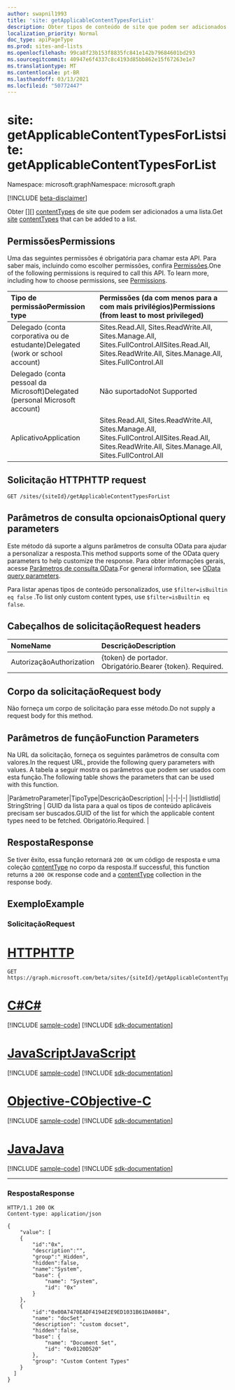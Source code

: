 ```yaml
---
author: swapnil1993
title: 'site: getApplicableContentTypesForList'
description: Obter tipos de conteúdo de site que podem ser adicionados a uma lista.
localization_priority: Normal
doc_type: apiPageType
ms.prod: sites-and-lists
ms.openlocfilehash: 99ca8f23b153f8835fc841e142b79684601bd293
ms.sourcegitcommit: 40947e6f4337c8c4193d85bb862e15f67263e1e7
ms.translationtype: MT
ms.contentlocale: pt-BR
ms.lasthandoff: 03/13/2021
ms.locfileid: "50772447"
---
```

# <a name="site-getapplicablecontenttypesforlist"></a><span data-ttu-id="f1ba0-103">site: getApplicableContentTypesForList</span><span class="sxs-lookup"><span data-stu-id="f1ba0-103">site: getApplicableContentTypesForList</span></span>
<span data-ttu-id="f1ba0-104">Namespace: microsoft.graph</span><span class="sxs-lookup"><span data-stu-id="f1ba0-104">Namespace: microsoft.graph</span></span>

[!INCLUDE [beta-disclaimer](../../includes/beta-disclaimer.md)]

<span data-ttu-id="f1ba0-105">Obter [][] [contentTypes][contentType] de site que podem ser adicionados a uma lista.</span><span class="sxs-lookup"><span data-stu-id="f1ba0-105">Get [site][] [contentTypes][contentType] that can be added to a list.</span></span>

## <a name="permissions"></a><span data-ttu-id="f1ba0-106">Permissões</span><span class="sxs-lookup"><span data-stu-id="f1ba0-106">Permissions</span></span>

<span data-ttu-id="f1ba0-p101">Uma das seguintes permissões é obrigatória para chamar esta API. Para saber mais, incluindo como escolher permissões, confira [Permissões](/graph/permissions-reference).</span><span class="sxs-lookup"><span data-stu-id="f1ba0-p101">One of the following permissions is required to call this API. To learn more, including how to choose permissions, see [Permissions](/graph/permissions-reference).</span></span>

|<span data-ttu-id="f1ba0-109">Tipo de permissão</span><span class="sxs-lookup"><span data-stu-id="f1ba0-109">Permission type</span></span>      | <span data-ttu-id="f1ba0-110">Permissões (da com menos para a com mais privilégios)</span><span class="sxs-lookup"><span data-stu-id="f1ba0-110">Permissions (from least to most privileged)</span></span>              |
|:--------------------|:---------------------------------------------------------|
|<span data-ttu-id="f1ba0-111">Delegado (conta corporativa ou de estudante)</span><span class="sxs-lookup"><span data-stu-id="f1ba0-111">Delegated (work or school account)</span></span> | <span data-ttu-id="f1ba0-112">Sites.Read.All, Sites.ReadWrite.All, Sites.Manage.All, Sites.FullControl.All</span><span class="sxs-lookup"><span data-stu-id="f1ba0-112">Sites.Read.All, Sites.ReadWrite.All, Sites.Manage.All, Sites.FullControl.All</span></span>    |
|<span data-ttu-id="f1ba0-113">Delegado (conta pessoal da Microsoft)</span><span class="sxs-lookup"><span data-stu-id="f1ba0-113">Delegated (personal Microsoft account)</span></span> | <span data-ttu-id="f1ba0-114">Não suportado</span><span class="sxs-lookup"><span data-stu-id="f1ba0-114">Not Supported</span></span>    |
|<span data-ttu-id="f1ba0-115">Aplicativo</span><span class="sxs-lookup"><span data-stu-id="f1ba0-115">Application</span></span> | <span data-ttu-id="f1ba0-116">Sites.Read.All, Sites.ReadWrite.All, Sites.Manage.All, Sites.FullControl.All</span><span class="sxs-lookup"><span data-stu-id="f1ba0-116">Sites.Read.All, Sites.ReadWrite.All, Sites.Manage.All, Sites.FullControl.All</span></span> |

## <a name="http-request"></a><span data-ttu-id="f1ba0-117">Solicitação HTTP</span><span class="sxs-lookup"><span data-stu-id="f1ba0-117">HTTP request</span></span>

<!-- { "blockType": "ignored" } -->

```http
GET /sites/{siteId}/getApplicableContentTypesForList
```
## <a name="optional-query-parameters"></a><span data-ttu-id="f1ba0-118">Parâmetros de consulta opcionais</span><span class="sxs-lookup"><span data-stu-id="f1ba0-118">Optional query parameters</span></span>

<span data-ttu-id="f1ba0-119">Este método dá suporte a alguns parâmetros de consulta OData para ajudar a personalizar a resposta.</span><span class="sxs-lookup"><span data-stu-id="f1ba0-119">This method supports some of the OData query parameters to help customize the response.</span></span> <span data-ttu-id="f1ba0-120">Para obter informações gerais, acesse [Parâmetros de consulta OData](/graph/query-parameters).</span><span class="sxs-lookup"><span data-stu-id="f1ba0-120">For general information, see [OData query parameters](/graph/query-parameters).</span></span>

<span data-ttu-id="f1ba0-121">Para listar apenas tipos de conteúdo personalizados, use `$filter=isBuiltin eq false` .</span><span class="sxs-lookup"><span data-stu-id="f1ba0-121">To list only custom content types, use `$filter=isBuiltin eq false`.</span></span>

## <a name="request-headers"></a><span data-ttu-id="f1ba0-122">Cabeçalhos de solicitação</span><span class="sxs-lookup"><span data-stu-id="f1ba0-122">Request headers</span></span>
|<span data-ttu-id="f1ba0-123">Nome</span><span class="sxs-lookup"><span data-stu-id="f1ba0-123">Name</span></span>|<span data-ttu-id="f1ba0-124">Descrição</span><span class="sxs-lookup"><span data-stu-id="f1ba0-124">Description</span></span>|
|:---|:---|
|<span data-ttu-id="f1ba0-125">Autorização</span><span class="sxs-lookup"><span data-stu-id="f1ba0-125">Authorization</span></span>|<span data-ttu-id="f1ba0-p103">{token} de portador. Obrigatório.</span><span class="sxs-lookup"><span data-stu-id="f1ba0-p103">Bearer {token}. Required.</span></span>|

## <a name="request-body"></a><span data-ttu-id="f1ba0-128">Corpo da solicitação</span><span class="sxs-lookup"><span data-stu-id="f1ba0-128">Request body</span></span>
<span data-ttu-id="f1ba0-129">Não forneça um corpo de solicitação para esse método.</span><span class="sxs-lookup"><span data-stu-id="f1ba0-129">Do not supply a request body for this method.</span></span>

## <a name="function-parameters"></a><span data-ttu-id="f1ba0-130">Parâmetros de função</span><span class="sxs-lookup"><span data-stu-id="f1ba0-130">Function Parameters</span></span>
<span data-ttu-id="f1ba0-131">Na URL da solicitação, forneça os seguintes parâmetros de consulta com valores.</span><span class="sxs-lookup"><span data-stu-id="f1ba0-131">In the request URL, provide the following query parameters with values.</span></span>
<span data-ttu-id="f1ba0-132">A tabela a seguir mostra os parâmetros que podem ser usados com esta função.</span><span class="sxs-lookup"><span data-stu-id="f1ba0-132">The following table shows the parameters that can be used with this function.</span></span>

|<span data-ttu-id="f1ba0-133">Parâmetro</span><span class="sxs-lookup"><span data-stu-id="f1ba0-133">Parameter</span></span>|<span data-ttu-id="f1ba0-134">Tipo</span><span class="sxs-lookup"><span data-stu-id="f1ba0-134">Type</span></span>|<span data-ttu-id="f1ba0-135">Descrição</span><span class="sxs-lookup"><span data-stu-id="f1ba0-135">Description</span></span>|
|-|-|-|-|
|<span data-ttu-id="f1ba0-136">listId</span><span class="sxs-lookup"><span data-stu-id="f1ba0-136">listId</span></span>| <span data-ttu-id="f1ba0-137">String</span><span class="sxs-lookup"><span data-stu-id="f1ba0-137">String</span></span> | <span data-ttu-id="f1ba0-138">GUID da lista para a qual os tipos de conteúdo aplicáveis precisam ser buscados.</span><span class="sxs-lookup"><span data-stu-id="f1ba0-138">GUID of the list for which the applicable content types need to be fetched.</span></span> <span data-ttu-id="f1ba0-139">Obrigatório.</span><span class="sxs-lookup"><span data-stu-id="f1ba0-139">Required.</span></span> |

## <a name="response"></a><span data-ttu-id="f1ba0-140">Resposta</span><span class="sxs-lookup"><span data-stu-id="f1ba0-140">Response</span></span>

<span data-ttu-id="f1ba0-141">Se tiver êxito, essa função retornará `200 OK` um código de resposta e uma coleção [contentType](../resources/contenttype.md) no corpo da resposta.</span><span class="sxs-lookup"><span data-stu-id="f1ba0-141">If successful, this function returns a `200 OK` response code and a [contentType](../resources/contenttype.md) collection in the response body.</span></span>

## <a name="example"></a><span data-ttu-id="f1ba0-142">Exemplo</span><span class="sxs-lookup"><span data-stu-id="f1ba0-142">Example</span></span>

### <a name="request"></a><span data-ttu-id="f1ba0-143">Solicitação</span><span class="sxs-lookup"><span data-stu-id="f1ba0-143">Request</span></span>

# <a name="http"></a>[<span data-ttu-id="f1ba0-144">HTTP</span><span class="sxs-lookup"><span data-stu-id="f1ba0-144">HTTP</span></span>](#tab/http)
<!-- {
  "blockType": "request",
  "name": "site_getapplicablecontenttypesforlist"
}
-->
```msgraph-interactive
GET https://graph.microsoft.com/beta/sites/{siteId}/getApplicableContentTypesForList(listId='listId')
```
# <a name="c"></a>[<span data-ttu-id="f1ba0-145">C#</span><span class="sxs-lookup"><span data-stu-id="f1ba0-145">C#</span></span>](#tab/csharp)
[!INCLUDE [sample-code](../includes/snippets/csharp/site-getapplicablecontenttypesforlist-csharp-snippets.md)]
[!INCLUDE [sdk-documentation](../includes/snippets/snippets-sdk-documentation-link.md)]

# <a name="javascript"></a>[<span data-ttu-id="f1ba0-146">JavaScript</span><span class="sxs-lookup"><span data-stu-id="f1ba0-146">JavaScript</span></span>](#tab/javascript)
[!INCLUDE [sample-code](../includes/snippets/javascript/site-getapplicablecontenttypesforlist-javascript-snippets.md)]
[!INCLUDE [sdk-documentation](../includes/snippets/snippets-sdk-documentation-link.md)]

# <a name="objective-c"></a>[<span data-ttu-id="f1ba0-147">Objective-C</span><span class="sxs-lookup"><span data-stu-id="f1ba0-147">Objective-C</span></span>](#tab/objc)
[!INCLUDE [sample-code](../includes/snippets/objc/site-getapplicablecontenttypesforlist-objc-snippets.md)]
[!INCLUDE [sdk-documentation](../includes/snippets/snippets-sdk-documentation-link.md)]

# <a name="java"></a>[<span data-ttu-id="f1ba0-148">Java</span><span class="sxs-lookup"><span data-stu-id="f1ba0-148">Java</span></span>](#tab/java)
[!INCLUDE [sample-code](../includes/snippets/java/site-getapplicablecontenttypesforlist-java-snippets.md)]
[!INCLUDE [sdk-documentation](../includes/snippets/snippets-sdk-documentation-link.md)]

---


### <a name="response"></a><span data-ttu-id="f1ba0-149">Resposta</span><span class="sxs-lookup"><span data-stu-id="f1ba0-149">Response</span></span>

<!-- {
  "blockType": "response",
  "truncated": true,
  "@odata.type": "Collection(microsoft.graph.contentType)"
}
-->

```http
HTTP/1.1 200 OK
Content-type: application/json

{
    "value": [
    {
        "id":"0x",
        "description":"",
        "group":"_Hidden",
        "hidden":false,
        "name":"System",
        "base": {
            "name": "System",
            "id": "0x"
        }
    },
    {
        "id":"0x00A7470EADF4194E2E9ED1031B61DA0884",
        "name": "docSet",
        "description": "custom docset",
        "hidden":false,
        "base": {
            "name": "Document Set",
            "id": "0x0120D520"
        },
        "group": "Custom Content Types"
    }
  ]
}
```

[contentType]: ../resources/contentType.md
[site]: ../resources/site.md
